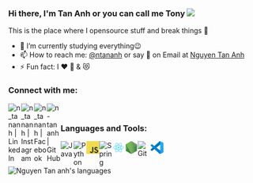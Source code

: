 ### Hi there, I'm Tan Anh or you can call me Tony <img src="https://media.giphy.com/media/hvRJCLFzcasrR4ia7z/giphy.gif" width="25px">


This is the place where I opensource stuff and break things 🤣

- 🔭 I’m currently studying everything😉
- 📫 How to reach me: [@ntananh][linkedin] or say 👋 on Email at [Nguyen Tan Anh](mailto:tananh691@gmail.com)
- ⚡ Fun fact: I ❤️ 🐶 & 😻

### Connect with me:

[<img align="left" alt="n_tananh | LinkedIn" width="26px" src="https://cdn-icons-png.flaticon.com/512/174/174857.png" />][linkedin]
[<img align="left" alt="n_tananh | Instagram" width="26px" src="https://cdn-icons-png.flaticon.com/512/2111/2111463.png" />][instagram]
[<img align="left" alt="n_tananh | Facebook" width="26px" src="https://cdn-icons-png.flaticon.com/512/733/733547.png" />][facebook]
[<img align="left" alt="n-tananh | GitHub" width="28px" src="https://cdn-icons-png.flaticon.com/512/733/733553.png" />][github]
<br />

### Languages and Tools:
<img align="left" alt="Java" width="26px" src="https://cdn-icons-png.flaticon.com/512/226/226777.png" />
<img align="left" alt="Python" width="26px" src="https://img-premium.flaticon.com/png/512/3098/premium/3098090.png?token=exp=1633495925~hmac=14db330ecccb091a964a770d8737446d" />
<img align="left" alt="JavaScript" width="26px" src="https://raw.githubusercontent.com/github/explore/80688e429a7d4ef2fca1e82350fe8e3517d3494d/topics/javascript/javascript.png" />
<img align="left" alt="Spring" width="26px" src="https://spring.io/images/favicon-9d25009f65637a49ac8d91eb1cf7b75e.ico" />
<img align="left" alt="React" width="26px" src="https://raw.githubusercontent.com/github/explore/80688e429a7d4ef2fca1e82350fe8e3517d3494d/topics/react/react.png" />
<img align="left" alt="Node.js" width="26px" src="https://raw.githubusercontent.com/github/explore/80688e429a7d4ef2fca1e82350fe8e3517d3494d/topics/nodejs/nodejs.png" />
<img align="left" alt="Git" width="26px" src="https://img-premium.flaticon.com/png/512/4494/premium/4494748.png?token=exp=1633496002~hmac=92aabbd142617bd0929cdb620adbea44" />
<img align="left" alt="Visual Studio Code" width="26px" src="https://raw.githubusercontent.com/github/explore/80688e429a7d4ef2fca1e82350fe8e3517d3494d/topics/visual-studio-code/visual-studio-code.png" />

<br />
<br />


<a href="https://github.com/n-tananh/n-tananh">
  <img align="left" alt="Nguyen Tan anh's languages" width="500px" src="https://github-readme-stats.vercel.app/api/top-langs/?username=n-tananh&hide=html,scss,css,less&layout=compact&theme=tokyonight" />
</a>

<!---<a href="https://github.com/n-tananh/n-tananh">
  <img align="right" alt="Nguyen Tan anh's github stats" width="300px" src="https://github-readme-stats.vercel.app/api?username=n-tananh&show_icons=true&theme=tokyonight&count_private=true&include_all_commits=true" />
</a> -->


[linkedin]: https://www.linkedin.com/in/ntananh/
[instagram]: https://www.instagram.com/n_tananh/
[facebook]: https://www.facebook.com/tananh691
[github]: https://github.com/n-tananh
